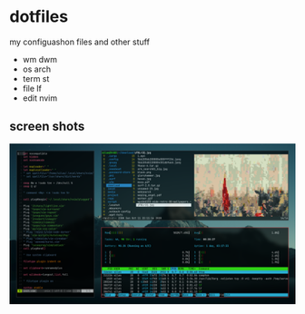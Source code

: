 # dotfiles
my configuashon files and other stuff
* wm dwm
* os arch
* term st
* file lf
* edit nvim

## screen shots
![screenshot](https://raw.githubusercontent.com/silasanderson/dotfiles/master/download/screenshot.png)
